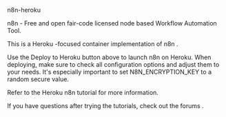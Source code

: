 n8n-heroku

n8n - Free and open fair-code licensed node based Workflow Automation Tool.

This is a Heroku
-focused container implementation of n8n
.

Use the Deploy to Heroku button above to launch n8n on Heroku. When deploying, make sure to check all configuration options and adjust them to your needs. It's especially important to set N8N_ENCRYPTION_KEY to a random secure value.

Refer to the Heroku n8n tutorial
 for more information.

If you have questions after trying the tutorials, check out the forums
.
